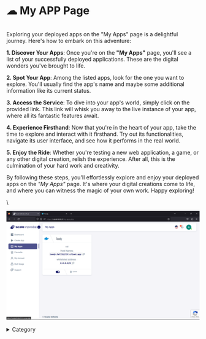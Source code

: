 

# ☁ My APP Page

\
Exploring your deployed apps on the "My Apps" page is a delightful journey. Here's how to embark on this adventure:

**1. Discover Your Apps**: Once you're on the **"My Apps"** page, you'll see a list of your successfully deployed applications. These are the digital wonders you've brought to life.

**2. Spot Your App**: Among the listed apps, look for the one you want to explore. You'll usually find the app's name and maybe some additional information like its current status.

**3. Access the Service**: To dive into your app's world, simply click on the provided link. This link will whisk you away to the live instance of your app, where all its fantastic features await.

**4. Experience Firsthand**: Now that you're in the heart of your app, take the time to explore and interact with it firsthand. Try out its functionalities, navigate its user interface, and see how it performs in the real world.

**5. Enjoy the Ride**: Whether you're testing a new web application, a game, or any other digital creation, relish the experience. After all, this is the culmination of your hard work and creativity.

By following these steps, you'll effortlessly explore and enjoy your deployed apps on the _"My Apps"_ page. It's where your digital creations come to life, and where you can witness the magic of your own work. Happy exploring!

\

![Alt Text](/img/kk.jpg)

<details>

<summary>Category</summary>

Kubernetes, cloud computing, DevOps, cloud services, hosting platform, container orchestration, cloud infrastructure, cloud deployment, cloud management, cloud technology, cloud solutions , my app page

</details>
